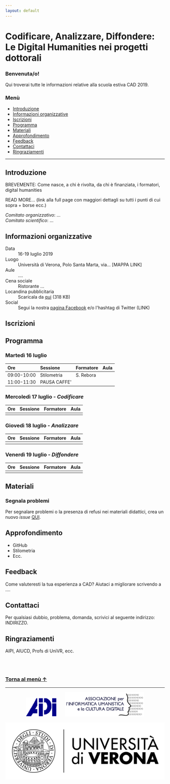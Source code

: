 ```yaml
---
layout: default
---
```


# Codificare, Analizzare, Diffondere: <br />Le Digital Humanities nei progetti dottorali

### Benvenuta/o!
Qui troverai tutte le informazioni relative alla scuola estiva CAD 2019. 


### <a name="menu"></a>Menù 
<!--using <a> anchor in header to work-around grave accent issue in markdown anchor-->

* [Introduzione](#introduzione)
* [Informazioni organizzative](#informazioni-organizzative)
* [Iscrizioni](#iscrizioni)
* [Programma](#programma)
* [Materiali](#materiali)
* [Approfondimento](#approfondimento)
* [Feedback](#feedback)
* [Contattaci](#contattaci)
* [Ringraziamenti](#ringraziamenti)

* * * 


## Introduzione

BREVEMENTE: Come nasce, a chi è rivolta, da chi è finanziata, i formatori, digital humanities 

READ MORE... (link alla full page con maggiori dettagli su tutti i punti di cui sopra + borse ecc.)

*Comitato organizzativo*: ... <br />
*Comitato scientifico*: ...


## Informazioni organizzative

<dl>
<dt>Data</dt>
<dd>16-19 luglio 2019</dd>
<dt>Luogo</dt>
<dd>Università di Verona, Polo Santa Marta, via... [MAPPA LINK]</dd>
<dt>Aule</dt>
<dd>....</dd>
<dt>Cena sociale</dt>
<dd>Ristorante ...</dd>
<dt>Locandina pubblicitaria</dt>
<dd>Scaricala da <a href="https://github.com/CADottorato/sito/blob/master/assets/img/CAD-locandina.jpg" target="_blank" title="Opens in new tab">qui</a> (318 KB)</dd>
<dt>Social</dt>
<dd>Segui la nostra <a href="https://bit.ly/2P0CikQ" target="_blank" title="Opens in new tab">pagina Facebook</a> e/o l'hashtag di Twitter (LINK)</dd>
</dl>

## Iscrizioni



## Programma

### Martedì 16 luglio

| Ore          | Sessione          | Formatore  | Aula |
|:-------------|:------------------|:-----------|:-----|
| 09:00-10:00  | Stilometria       | S. Rebora  |      |
| 11:00-11:30  | PAUSA CAFFE'      |            |      |


### Mercoledì 17 luglio - *Codificare*


| Ore          | Sessione          | Formatore    | Aula |
|:-------------|:----------------|:---------------|:-----|
|              |                 |                |      |


### Giovedì 18 luglio - *Analizzare*

| Ore       | Sessione         | Formatore | Aula   |
|:----------|:-----------------|:----------|:-------|
|           |                  |           |        |


### Venerdì 19 luglio - *Diffondere*

| Ore        | Sessione        | Formatore | Aula |
|:-----------|:----------------|:----------|:-----|
|            |                 |           |      |

## Materiali


### Segnala problemi 

Per segnalare problemi o la presenza di refusi nei materiali didattici, crea un nuovo *issue* [QUI](https://github.com/CADottorato/materiali/issues).


## Approfondimento

* GitHub
* Stilometria
* Ecc.

## Feedback

Come valuteresti la tua esperienza a CAD?
Aiutaci a migliorare scrivendo a ....


## Contattaci

Per qualsiasi dubbio, problema, domanda, scrivici al seguente indirizzo: INDIRIZZO.


## Ringraziamenti

AIPI, AIUCD, Profs di UniVR, ecc.

<br/><br />
### [Torna al men&#249; &uarr;](#menu)



* * *

<p align="center">
  <a href="http://www.aiucd.it" target="_blank" title="Opens in new tab"><img src="assets/img/aipi-logo.png" width="100px" /></a> &nbsp;&nbsp;&nbsp;&nbsp;
  <a href="http://www.infoaipi.org/" target="_blank" title="Opens in new tab"><img src="assets/img/aiucd-logo.png" width="250px" /></a> 
</p>


![UniVR](assets/img/logo-univr.png)



<!--

Text can be ~~strikethrough~~.

[Link to another page](./another-page.html).



```js
// Javascript code with syntax highlighting.
var fun = function lang(l) {
  dateformat.i18n = require('./lang/' + l)
  return true;
}
```

```ruby
# Ruby code with syntax highlighting
GitHubPages::Dependencies.gems.each do |gem, version|
  s.add_dependency(gem, "= #{version}")
end
```-->
